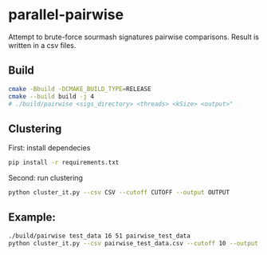 # parallel-pairwise

Attempt to brute-force sourmash signatures pairwise comparisons. Result is written in a csv files.

## Build
```bash
cmake -Bbuild -DCMAKE_BUILD_TYPE=RELEASE
cmake --build build -j 4
# ./build/pairwise <sigs_directory> <threads> <kSize> <output>"
```

## Clustering

First: install dependecies
```bash
pip install -r requirements.txt
```

Second: run clustering
```bash
python cluster_it.py --csv CSV --cutoff CUTOFF --output OUTPUT
```


## Example:
```bash
./build/pairwise test_data 16 51 pairwise_test_data
python cluster_it.py --csv pairwise_test_data.csv --cutoff 10 --output clusters_test_data.txt
```